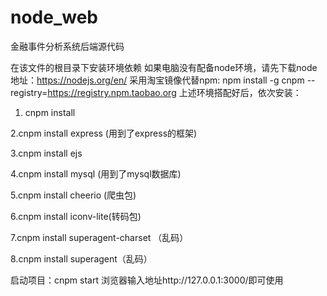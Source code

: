# node_web
金融事件分析系统后端源代码

在该文件的根目录下安装环境依赖
如果电脑没有配备node环境，请先下载node  地址：https://nodejs.org/en/
采用淘宝镜像代替npm:   npm install -g cnpm --registry=https://registry.npm.taobao.org
上述环境搭配好后，依次安装：
1. cnpm install

2.cnpm install express   (用到了express的框架)

3.cnpm install ejs

4.cnpm install mysql (用到了mysql数据库)

5.cnpm install cheerio (爬虫包)

6.cnpm install iconv-lite(转码包)

7.cnpm install superagent-charset （乱码）

8.cnpm install superagent（乱码）

启动项目：cnpm start    浏览器输入地址http://127.0.0.1:3000/即可使用
